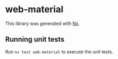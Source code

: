 # web-material

This library was generated with [Nx](https://nx.dev).

## Running unit tests

Run `nx test web-material` to execute the unit tests.
